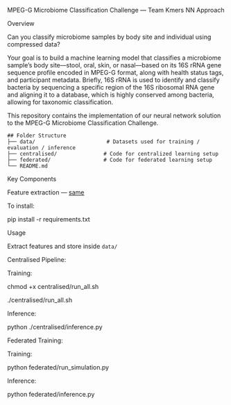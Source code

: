 MPEG-G Microbiome Classification Challenge — Team Kmers NN Approach


Overview

Can you classify microbiome samples by body site and individual using compressed data?

Your goal is to build a machine learning model that classifies a microbiome sample’s body site—stool, oral, skin, or nasal—based on its 16S rRNA gene sequence profile encoded in MPEG-G format, along with health status tags, and participant metadata. Briefly, 16S rRNA is used to identify and classify bacteria by sequencing a specific region of the 16S ribosomal RNA gene and aligning it to a database, which is highly conserved among bacteria, allowing for taxonomic classification.

This repository contains the implementation of our neural network solution to the MPEG-G Microbiome Classification Challenge. 

```
## Folder Structure
├── data/                       # Datasets used for training / evaluation / inference
├── centralised/               # Code for centralized learning setup
├── federated/                 # Code for federated learning setup
└── README.md   
```


Key Components

Feature extraction — [same](https://github.com/koleshjr/MPEG-G-Microbiome-Classification-Challenge/tree/main/data_prep)


To install:

pip install -r requirements.txt

Usage

Extract features and store inside `data/`


Centralised Pipeline:

Training:

chmod +x centralised/run_all.sh


./centralised/run_all.sh


Inference:

python ./centralised/inference.py




Federated Training:


Training:

python federated/run_simulation.py


Inference:

python federated/inference.py
